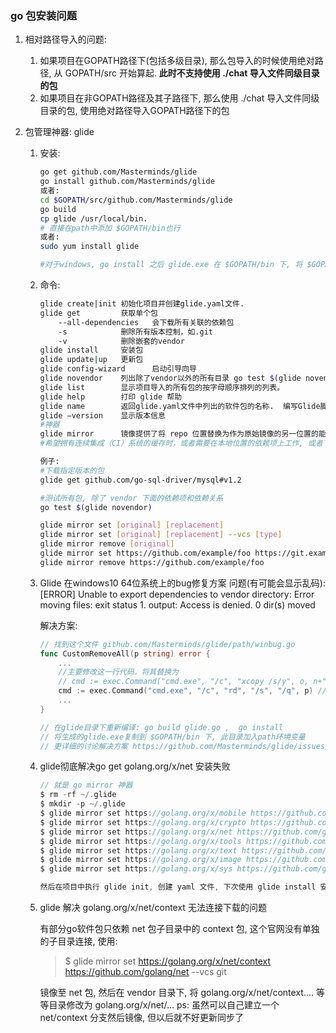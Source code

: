 ### go 包安装问题

1. 相对路径导入的问题:
    1. 如果项目在GOPATH路径下(包括多级目录), 那么包导入的时候使用绝对路径, 从 GOPATH/src 开始算起. **此时不支持使用 ./chat 导入文件同级目录的包**
    2. 如果项目在非GOPATH路径及其子路径下, 那么使用 ./chat 导入文件同级目录的包, 使用绝对路径导入GOPATH路径下的包

2. 包管理神器: glide
    1. 安装:

        ``` sh
        go get github.com/Masterminds/glide
        go install github.com/Masterminds/glide
        或者:
        cd $GOPATH/src/github.com/Masterminds/glide
        go build
        cp glide /usr/local/bin. 
        # 直接在path中添加 $GOPATH/bin也行
        或者:
        sudo yum install glide

        #对于windows, go install 之后 glide.exe 在 $GOPATH/bin 下, 将 $GOPATH/bin 加入 path 变量
        ```
        
    2. 命令:

        ``` sh
        glide create|init 初始化项目并创建glide.yaml文件.
        glide get         获取单个包
            --all-dependencies   会下载所有关联的依赖包
            -s            删除所有版本控制，如.git
            -v            删除嵌套的vendor
        glide install     安装包
        glide update|up   更新包    
        glide config-wizard      启动引导向导
        glide novendor    列出除了vendor以外的所有目录 go test $(glide novendor)
        glide list        显示项目导入的所有包的按字母顺序排列的列表。
        glide help        打印 glide 帮助
        glide name        返回glide.yaml文件中列出的软件包的名称.  编写Glide脚本时，获取正在使用的包的名称。
        glide –version    显示版本信息
        #神器
        glide mirror      镜像提供了将 repo 位置替换为作为原始镜像的另一位置的能力
        #希望拥有连续集成（CI）系统的缓存时，或者需要在本地位置的依赖项上工作, 或者下载翻墙包时，非常有用
        
        例子:
        #下载指定版本的包
        glide get github.com/go-sql-driver/mysql#v1.2
        
        #测试所有包, 除了 vendor 下面的依赖项和依赖关系
        go test $(glide novendor)

        glide mirror set [original] [replacement]
        glide mirror set [original] [replacement] --vcs [type]
        glide mirror remove [original]
        glide mirror set https://github.com/example/foo https://git.example.com/example/foo.git
        glide mirror remove https://github.com/example/foo
        ```

    3. Glide 在windows10 64位系统上的bug修复方案
        问题(有可能会显示乱码): [ERROR] Unable to export dependencies to vendor directory: Error moving files: exit status 1. output: Access is denied. 0 dir(s) moved 
        
        解决方案: 
        ``` go
        // 找到这个文件 github.com/Masterminds/glide/path/winbug.go
        func CustomRemoveAll(p string) error {
            ...
            //主要修改这一行代码，将其替换为 
            // cmd := exec.Command("cmd.exe", "/c", "xcopy /s/y", o, n+"\\")
            cmd := exec.Command("cmd.exe", "/c", "rd", "/s", "/q", p) // 原始代码
            ...
        }
        
        // 在glide目录下重新编译: go build glide.go ,  go install
        // 将生成的glide.exe复制到 $GOPATH/bin 下, 此目录加入path环境变量
        // 更详细的讨论解决方案 https://github.com/Masterminds/glide/issues/873 (这是老毛病了)
        ```
        
    4. glide彻底解决go get golang.org/x/net 安装失败

        ``` c
        // 就是 go mirror 神器
        $ rm -rf ~/.glide
        $ mkdir -p ~/.glide
        $ glide mirror set https://golang.org/x/mobile https://github.com/golang/mobile --vcs git
        $ glide mirror set https://golang.org/x/crypto https://github.com/golang/crypto --vcs git
        $ glide mirror set https://golang.org/x/net https://github.com/golang/net --vcs git
        $ glide mirror set https://golang.org/x/tools https://github.com/golang/tools --vcs git
        $ glide mirror set https://golang.org/x/text https://github.com/golang/text --vcs git
        $ glide mirror set https://golang.org/x/image https://github.com/golang/image --vcs git
        $ glide mirror set https://golang.org/x/sys https://github.com/golang/sys --vcs git
        
        然后在项目中执行 glide init, 创建 yaml 文件, 下次使用 glide install 安装的时候就不会失败了
        ```
        
        
    5. glide 解决 golang.org/x/net/context 无法连接下载的问题


        有部分go软件包只依赖 net 包子目录中的 context 包, 这个官网没有单独的子目录连接, 使用:
        > $ glide mirror set https://golang.org/x/net/context https://github.com/golang/net --vcs git
        
        镜像至 net 包, 然后在 vendor 目录下, 将 golang.org/x/net/context.... 等等目录修改为 golang.org/x/net/...
        ps: 虽然可以自己建立一个 net/context 分支然后镜像, 但以后就不好更新同步了